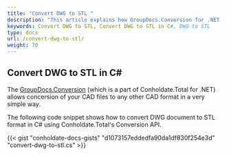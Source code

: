 ```yaml
---
title: "Convert DWG to STL "
description: "This article explains how GroupDocs.Conversion for .NET (which is a part of Conholdate.Total for .NET) supports conversion of DWG to STL."
keywords: Convert DWG to STL, Convert DWG to STL in C#, DWG to STL
type: docs
url: /convert-dwg-to-stl/
weight: 70
---
```


## Convert DWG to STL in C#

The [GroupDocs.Conversion](https://products.groupdocs.com/conversion/net) (which is a part of Conholdate.Total for .NET) allows concersion of your CAD files to any other CAD format in a very simple way. 

The following code snippet shows how to convert DWG document to STL format in C# using Conholdate.Total's Conversion API.

{{< gist "conholdate-docs-gists" "d1073157eddedfa90da1df830f254e3d" "convert-dwg-to-stl.cs" >}}











